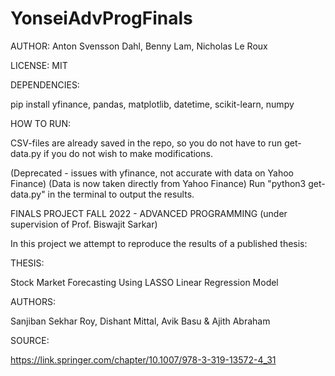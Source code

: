 # YonseiAdvProgFinals

AUTHOR: Anton Svensson Dahl, Benny Lam, Nicholas Le Roux

LICENSE: MIT

DEPENDENCIES:

pip install yfinance, pandas, matplotlib, datetime, scikit-learn, numpy

HOW TO RUN:

CSV-files are already saved in the repo, so you do not have to run get-data.py if you do not wish to make modifications.

(Deprecated - issues with yfinance, not accurate with data on Yahoo Finance)
(Data is now taken directly from Yahoo Finance)
Run "python3 get-data.py" in the terminal to output the results.

FINALS PROJECT FALL 2022 - ADVANCED PROGRAMMING (under supervision of Prof. Biswajit Sarkar)

In this project we attempt to reproduce the results of a published thesis:

THESIS:

Stock Market Forecasting Using LASSO Linear Regression Model

AUTHORS:

Sanjiban Sekhar Roy, Dishant Mittal, Avik Basu & Ajith Abraham 

SOURCE:

https://link.springer.com/chapter/10.1007/978-3-319-13572-4_31